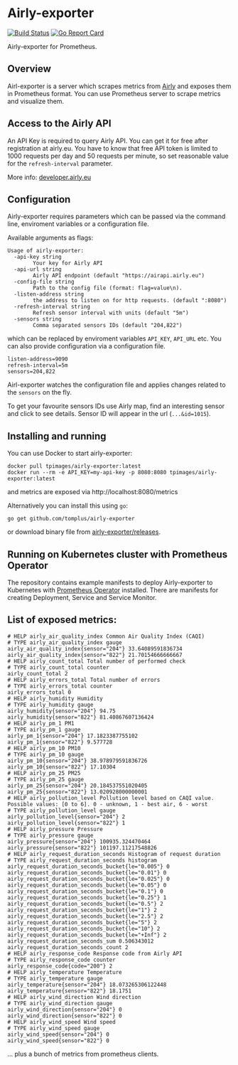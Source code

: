 # Airly-exporter

[![Build Status](https://travis-ci.org/tomplus/airly-exporter.svg?branch=master)](https://travis-ci.org/tomplus/airly-exporter)
[![Go Report Card](https://goreportcard.com/badge/github.com/tomplus/airly-exporter)](https://goreportcard.com/report/github.com/tomplus/airly-exporter)

Airly-exporter for Prometheus.

## Overview

Airl-exporter is a server which scrapes metrics from [Airly](https://airly.eu/) and exposes them in Prometheus format. You can use
Prometheus server to scrape metrics and visualize them.

## Access to the Airly API

An API Key is required to query Airly API. You can get it for free after registration at airly.eu.
You have to know that free API token is limited to 1000 requests per day and 50 requests per minute, so
set reasonable value for the `refresh-interval` parameter.

More info: [developer.airly.eu](https://developer.airly.eu/docs)

## Configuration

Airly-exporter requires parameters which can be passed via the command line, enviroment variables or a configuration file.

Available arguments as flags:

```
Usage of airly-exporter:
  -api-key string
    	Your key for Airly API
  -api-url string
    	Airly API endpoint (default "https://airapi.airly.eu")
  -config-file string
    	Path to the config file (format: flag=value\n).
  -listen-address string
    	the address to listen on for http requests. (default ":8080")
  -refresh-interval string
    	Refresh sensor interval with units (default "5m")
  -sensors string
    	Comma separated sensors IDs (default "204,822")
```

which can be replaced by enviroment variables `API_KEY`, `API_URL` etc. You can also provide configuration
via a configuration file.

```
listen-address=9090
refresh-interval=5m
sensors=204,822
```

Airl-exporter watches the configuration file and applies changes related to the `sensors` on the fly.

To get your favourite sensors IDs use Airly map, find an interesting sensor and click to see details. Sensor ID
will appear in the url (`...&id=1015`).

## Installing and running

You can use Docker to start airly-exporter:

```
docker pull tpimages/airly-exporter:latest
docker run --rm -e API_KEY=my-api-key -p 8080:8080 tpimages/airly-exporter:latest
```

and metrics are exposed via http://localhost:8080/metrics

Alternatively you can install this using `go`:

```go get github.com/tomplus/airly-exporter```

or download binary file from [airly-exporter/releases](https://github.com/tomplus/airly-exporter/releases).

## Running on Kubernetes cluster with Prometheus Operator

The repository contains example manifests to deploy Airly-exporter to Kubernetes with
[Prometheus Operator](https://github.com/coreos/prometheus-operator) installed. There are manifests
for creating Deployment, Service and Service Monitor.

## List of exposed metrics:

```
# HELP airly_air_quality_index Common Air Quality Index (CAQI)
# TYPE airly_air_quality_index gauge
airly_air_quality_index{sensor="204"} 33.64089591836734
airly_air_quality_index{sensor="822"} 21.70154666666667
# HELP airly_count_total Total number of performed check
# TYPE airly_count_total counter
airly_count_total 2
# HELP airly_errors_total Total number of errors
# TYPE airly_errors_total counter
airly_errors_total 0
# HELP airly_humidity Humidity
# TYPE airly_humidity gauge
airly_humidity{sensor="204"} 94.75
airly_humidity{sensor="822"} 81.40867607136424
# HELP airly_pm_1 PM1
# TYPE airly_pm_1 gauge
airly_pm_1{sensor="204"} 17.1823387755102
airly_pm_1{sensor="822"} 9.577728
# HELP airly_pm_10 PM10
# TYPE airly_pm_10 gauge
airly_pm_10{sensor="204"} 38.978979591836726
airly_pm_10{sensor="822"} 17.10304
# HELP airly_pm_25 PM25
# TYPE airly_pm_25 gauge
airly_pm_25{sensor="204"} 20.184537551020405
airly_pm_25{sensor="822"} 13.020928000000001
# HELP airly_pollution_level Pollution level based on CAQI value. Possible values: [0 to 6]. 0 - unknown, 1 - best air, 6 - worst
# TYPE airly_pollution_level gauge
airly_pollution_level{sensor="204"} 2
airly_pollution_level{sensor="822"} 1
# HELP airly_pressure Pressure
# TYPE airly_pressure gauge
airly_pressure{sensor="204"} 100935.324470464
airly_pressure{sensor="822"} 101197.11217548826
# HELP airly_request_duration_seconds Histogram of request duration
# TYPE airly_request_duration_seconds histogram
airly_request_duration_seconds_bucket{le="0.005"} 0
airly_request_duration_seconds_bucket{le="0.01"} 0
airly_request_duration_seconds_bucket{le="0.025"} 0
airly_request_duration_seconds_bucket{le="0.05"} 0
airly_request_duration_seconds_bucket{le="0.1"} 0
airly_request_duration_seconds_bucket{le="0.25"} 1
airly_request_duration_seconds_bucket{le="0.5"} 2
airly_request_duration_seconds_bucket{le="1"} 2
airly_request_duration_seconds_bucket{le="2.5"} 2
airly_request_duration_seconds_bucket{le="5"} 2
airly_request_duration_seconds_bucket{le="10"} 2
airly_request_duration_seconds_bucket{le="+Inf"} 2
airly_request_duration_seconds_sum 0.506343012
airly_request_duration_seconds_count 2
# HELP airly_response_code Response code from Airly API
# TYPE airly_response_code counter
airly_response_code{code="200"} 2
# HELP airly_temperature Temperature
# TYPE airly_temperature gauge
airly_temperature{sensor="204"} 18.073265306122448
airly_temperature{sensor="822"} 18.1751
# HELP airly_wind_direction Wind direction
# TYPE airly_wind_direction gauge
airly_wind_direction{sensor="204"} 0
airly_wind_direction{sensor="822"} 0
# HELP airly_wind_speed Wind speed
# TYPE airly_wind_speed gauge
airly_wind_speed{sensor="204"} 0
airly_wind_speed{sensor="822"} 0
```

... plus a bunch of metrics from prometheus clients.

